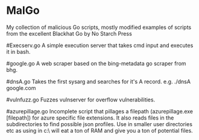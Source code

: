 # MalGo
My collection of malicious Go scripts, mostly modified examples of scripts from the excellent Blackhat Go by No Starch Press

#Execserv.go
A simple execution server that takes cmd input and executes it in bash.

#google.go
A web scraper based on the bing-metadata go scraper from bhg.

#dnsA.go
Takes the first sysarg and searches for it's A record. e.g. ./dnsA google.com

#vulnfuzz.go
Fuzzes vulnserver for overflow vulnerabilities.

#azurepillage.go
Incomplete script that pillages a filepath (azurepillage.exe [filepath]) for azure specific file extensions. It also reads files in the subdirectories to find possible json profiles. Use in smaller user directories etc as using in c:\ will eat a ton of RAM and give you a ton of potential files.
